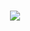 <h1 align="center"> <a href="https://sunguoqi.com/"> <img src="https://readme-typing-svg.herokuapp.com/?lines=我赚不到钱，大家都别想赚&center=true&size=27"> </a> </h1>
